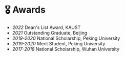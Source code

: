 # 🎖 Awards

- *2022* Dean's List Award, KAUST
- *2021* Outstanding Graduate, Beijing
- *2019-2020* National Scholarship, Peking University
- *2019-2020* Merit Student, Peking University
- *2017-2018* National Scholarship, Wuhan University